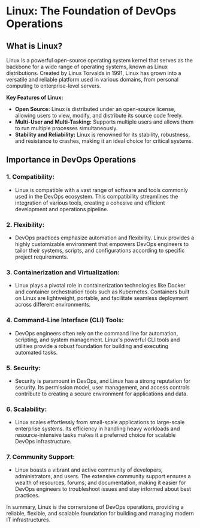 # Linux: The Foundation of DevOps Operations

## What is Linux?

Linux is a powerful open-source operating system kernel that serves as the backbone for a wide range of operating systems, known as Linux distributions. Created by Linus Torvalds in 1991, Linux has grown into a versatile and reliable platform used in various domains, from personal computing to enterprise-level servers.

**Key Features of Linux:**
- **Open Source:** Linux is distributed under an open-source license, allowing users to view, modify, and distribute its source code freely.
- **Multi-User and Multi-Tasking:** Supports multiple users and allows them to run multiple processes simultaneously.
- **Stability and Reliability:** Linux is renowned for its stability, robustness, and resistance to crashes, making it an ideal choice for critical systems.

## Importance in DevOps Operations

### 1. **Compatibility:**
   - Linux is compatible with a vast range of software and tools commonly used in the DevOps ecosystem. This compatibility streamlines the integration of various tools, creating a cohesive and efficient development and operations pipeline.

### 2. **Flexibility:**
   - DevOps practices emphasize automation and flexibility. Linux provides a highly customizable environment that empowers DevOps engineers to tailor their systems, scripts, and configurations according to specific project requirements.

### 3. **Containerization and Virtualization:**
   - Linux plays a pivotal role in containerization technologies like Docker and container orchestration tools such as Kubernetes. Containers built on Linux are lightweight, portable, and facilitate seamless deployment across different environments.

### 4. **Command-Line Interface (CLI) Tools:**
   - DevOps engineers often rely on the command line for automation, scripting, and system management. Linux's powerful CLI tools and utilities provide a robust foundation for building and executing automated tasks.

### 5. **Security:**
   - Security is paramount in DevOps, and Linux has a strong reputation for security. Its permission model, user management, and access controls contribute to creating a secure environment for applications and data.

### 6. **Scalability:**
   - Linux scales effortlessly from small-scale applications to large-scale enterprise systems. Its efficiency in handling heavy workloads and resource-intensive tasks makes it a preferred choice for scalable DevOps infrastructure.

### 7. **Community Support:**
   - Linux boasts a vibrant and active community of developers, administrators, and users. The extensive community support ensures a wealth of resources, forums, and documentation, making it easier for DevOps engineers to troubleshoot issues and stay informed about best practices.

In summary, Linux is the cornerstone of DevOps operations, providing a reliable, flexible, and scalable foundation for building and managing modern IT infrastructures.

